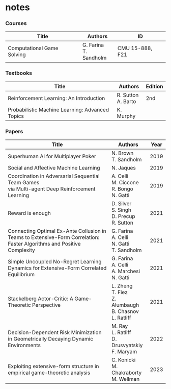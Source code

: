 # notes

### Courses

| Title | Authors | ID |
| --- | --- | --- |
| Computational Game Solving | G. Farina <br/> T. Sandholm | CMU 15-888, F21 |

### Textbooks

| Title | Authors | Edition |
| --- | --- | --- |
| Reinforcement Learning: An Introduction | R. Sutton <br/> A. Barto | 2nd |
| Probabilistic Machine Learning: Advanced Topics | K. Murphy | |

### Papers

| Title | Authors | Year |
| --- | --- | --- |
| Superhuman AI for Multiplayer Poker | N. Brown <br/> T. Sandholm | 2019 |
| Social and Affective Machine Learning | N. Jaques | 2019 |
| Coordination in Adversarial Sequential Team Games <br/> via Multi-agent Deep Reinforcement Learning | A. Celli <br/> M. Ciccone <br/> R. Bongo <br/> N. Gatti | 2019 |
| Reward is enough | D. Silver <br/> S. Singh <br/> D. Precup <br/> R. Sutton | 2021 |
| Connecting Optimal Ex-Ante Collusion in Teams to Extensive-Form Correlation: <br/> Faster Algorithms and Positive Complexity | G. Farina <br/> A. Celli <br/> N. Gatti <br/> T. Sandholm | 2021 |
| Simple Uncoupled No-Regret Learning Dynamics for Extensive-Form Correlated Equilibrium | G. Farina <br/> A. Celli <br/> A. Marchesi <br/> N. Gatti | 2021 |
| Stackelberg Actor-Critic: A Game-Theoretic Perspective | L. Zheng <br/> T. Fiez <br/> Z. Alumbaugh <br/> B. Chasnov <br/> L. Ratliff | 2021 |
| Decision-Dependent Risk Minimization in Geometrically Decaying Dynamic Environments | M. Ray <br/> L. Ratliff <br/> D. Drusvyatskiy <br/> F. Maryam | 2022 |
| Exploiting extensive-form structure in empirical game-theoretic analysis | C. Konicki <br/> M. Chakraborty <br/> M. Wellman | 2023 |
